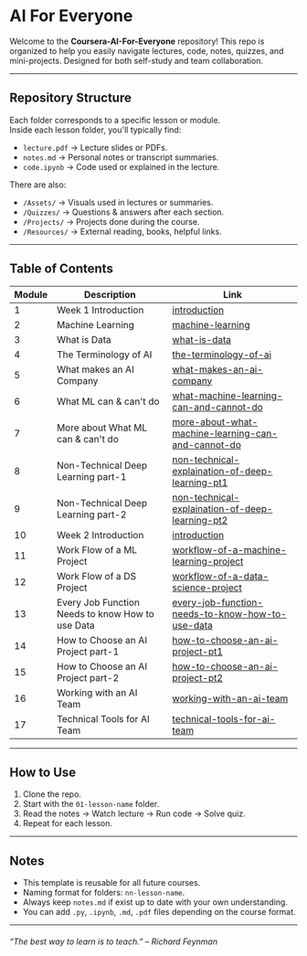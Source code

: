 # AI For Everyone

Welcome to the **Coursera-AI-For-Everyone** repository! This repo is organized to help you easily navigate lectures, code, notes, quizzes, and mini-projects. Designed for both self-study and team collaboration.

---

## Repository Structure

Each folder corresponds to a specific lesson or module.  
Inside each lesson folder, you'll typically find:

- `lecture.pdf` → Lecture slides or PDFs.
- `notes.md` → Personal notes or transcript summaries.
- `code.ipynb` → Code used or explained in the lecture.

There are also:

- `/Assets/` → Visuals used in lectures or summaries.
- `/Quizzes/` → Questions & answers after each section.
- `/Projects/` → Projects done during the course.
- `/Resources/` → External reading, books, helpful links.

---

## Table of Contents

| Module | Description | Link |
|--------|-------------|------|
| 1 | Week 1 Introduction | [introduction](./01-lessons/week-1/01-introduction/introduction.md) |
| 2 | Machine Learning | [machine-learning](./01-lessons/week-1/02-machine-learning/machine-learning.md) |
| 3 | What is Data | [what-is-data](./01-lessons/week-1/03-what-is-data/what-is-data.md) |
| 4 | The Terminology of AI | [the-terminology-of-ai](./01-lessons/week-1/04-the-terminology-of-ai/the-terminology-of-ai.md) |
| 5 | What makes an AI Company | [what-makes-an-ai-company](./01-lessons/week-1/05-what-makes-an-ai-company/what-makes-an-ai-company.md) |
| 6 | What ML can & can't do | [what-machine-learning-can-and-cannot-do](./01-lessons/week-1/06-what-machine-learning-can-and-cannot-do/what-machine-learning-can-and-cannot-do.md) |
| 7 | More about What ML can & can't do | [more-about-what-machine-learning-can-and-cannot-do](./01-lessons/week-1/07-more-about-what-machine-learning-can-and-cannot-do/more-about-what-machine-learning-can-and-cannot-do.md) |
| 8 | Non-Technical Deep Learning part-1 | [non-technical-explaination-of-deep-learning-pt1](./01-lessons/week-1/08-non-technical-explaination-of-deep-learning-pt1/non-technical-explaination-of-deep-learning-pt1.md) |
| 9 | Non-Technical Deep Learning part-2 | [non-technical-explaination-of-deep-learning-pt2](./01-lessons/week-1/09-non-technical-explaination-of-deep-learning-pt2/non-technical-explaination-of-deep-learning-pt2.md) |
| 10 | Week 2 Introduction | [introduction](./01-lessons/week-2/01-introduction/introduction.md) |
| 11 | Work Flow of a ML Project | [workflow-of-a-machine-learning-project](./01-lessons/week-2/02-workflow-of-a-machine-learning-project/workflow-of-a-machine-learning-project.md) |
| 12 | Work Flow of a DS Project | [workflow-of-a-data-science-project](./01-lessons/week-2/03-workflow-of-a-data-science-project/workflow-of-a-data-science-project.md) |
| 13 | Every Job Function Needs to know How to use Data | [every-job-function-needs-to-know-how-to-use-data](./01-lessons/week-2/04-every-job-function-needs-to-know-how-to-use-data/every-job-function-needs-to-know-how-to-use-data.md) |
| 14 | How to Choose an AI Project part-1 | [how-to-choose-an-ai-project-pt1](./01-lessons/week-2/05-how-to-choose-an-ai-project-pt1/how-to-choose-an-ai-project-pt1.md) |
| 15 | How to Choose an AI Project part-2 | [how-to-choose-an-ai-project-pt2](./01-lessons/week-2/06-how-to-choose-an-ai-project-pt2/how-to-choose-an-ai-project-pt2.md) |
| 16 | Working with an AI Team | [working-with-an-ai-team](./01-lessons/week-2/07-working-with-an-ai-team/working-with-an-ai-team.md) |
| 17 | Technical Tools for AI Team | [technical-tools-for-ai-team](./01-lessons/week-2/08-technical-tools-for-ai-team/technical-tools-for-ai-team.md) |

---

## How to Use

1. Clone the repo.
2. Start with the `01-lesson-name` folder.
3. Read the notes → Watch lecture → Run code → Solve quiz.
4. Repeat for each lesson.

---

## Notes

- This template is reusable for all future courses.
- Naming format for folders: `nn-lesson-name`.
- Always keep `notes.md` if exist up to date with your own understanding.
- You can add `.py`, `.ipynb`, `.md`, `.pdf` files depending on the course format.

---

###### “The best way to learn is to teach.” – Richard Feynman
